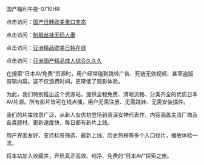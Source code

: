 国产福利午夜-0710HR

点击访问：<a href="https://heiliaoxqkkct.pages.dev">国产日韩欧美重口变态</a>

点击访问：<a href="https://heiliaoll4qsx.pages.dev">制服丝袜无码人妻</a>

点击访问：<a href="https://heiliaoxwd5i8.pages.dev">亚洲精品欧美日韩在线</a>

点击访问：<a href="https://heiliao2dmwwy.pages.dev">亚洲国产精品成人综合久久久</a>



在搜索“日本AV免费”资源时，用户经常碰到跳转广告、死链无效视频、甚至盗版剪辑内容。这不仅浪费时间，更降低了观影体验。

为此，我们特别推出这个资源站，提供全程免费、清晰流畅、分类齐全的优质日本AV片源。所有影片皆可在线点播，用户无需注册、无需跳转、无需安装插件。

我们的片库收录广泛，从新人女优初登场到资深女神代表作，内容涵盖主流厂商及各类题材，更新速度快，每日都有新片上线。

用户界面友好，支持标签筛选、最新上线、历史热榜等多个入口找片，播放体验一流。

将本站加入收藏夹，开启真正高效、纯净、免费的“日本AV”探索之旅。

<span style="display:none;">[Canonical link]( https://github.com/nlb20250710/riben3254 ）</span>
